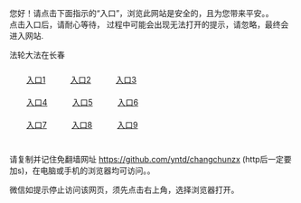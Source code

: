 您好！请点击下面指示的“入口”，浏览此网站是安全的，且为您带来平安。。 <br/>
点击入口后，请耐心等待， 过程中可能会出现无法打开的提示，请忽略，最终会进入网站. </br>

法轮大法在长春<br/>
<div style="padding:10px"><a style="margin:20px" target="_blank" href="https://d1s7okhdm14q7y.cloudfront.net/2Qpsp?wwakgmbb" id="ccLink1" rel="nofollow">入口1</a> <a target="_blank" style="margin:20px" href="https://d2lfvyuz69by60.cloudfront.net/2Qpsp?zcjskbhu" id="ccLink2" rel="nofollow">入口2</a> <a style="margin:20px" target="_blank" href="https://d256lz2nl3l8me.cloudfront.net/2Qpsp?ccvxkkez" id="ccLink3" rel="nofollow">入口3</a></div>

<div style="padding:10px" ><a style="margin:20px" target="_blank" href="https://d1s7okhdm14q7y.cloudfront.net/2Qpsp?wwakgmbb" id="ccLink4" rel="nofollow">入口4</a> <a style="margin:20px" href="https://d2lfvyuz69by60.cloudfront.net/2Qpsp?zcjskbhu" target="_blank" id="ccLink5" rel="nofollow">入口5</a> <a style="margin:20px" href="https://d256lz2nl3l8me.cloudfront.net/2Qpsp?ccvxkkez" target="_blank" id="ccLink6" rel="nofollow">入口6</a></div>

<div style="padding:10px"><a style="margin:20px" target="_blank" href="https://d1s7okhdm14q7y.cloudfront.net/2Qpsp?wwakgmbb" id="ccLink7" rel="nofollow">入口7</a> <a style="margin:20px" href="https://d2lfvyuz69by60.cloudfront.net/2Qpsp?zcjskbhu" target="_blank" id="ccLink8" rel="nofollow">入口8</a> <a style="margin:20px" target="_blank" href="https://d256lz2nl3l8me.cloudfront.net/2Qpsp?ccvxkkez" id="ccLink9" rel="nofollow">入口9</a></div>

<br/>



请复制并记住免翻墙网址 https://github.com/yntd/changchunzx (http后一定要加s)，在电脑或手机的浏览器均可访问。。<br/>

微信如提示停止访问该网页，须先点击右上角，选择浏览器打开。
